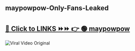 
 ## maypowpow-Only-Fans-Leaked

# <h2><a href="https://clipsfans.com/maypowpow&ref=git">🔗 Click to LINKS ⏩⏩ 👉 🟢 maypowpow </a></h2>

<a href="https://clipsfans.com/maypowpow&ref=git" rel="nofollow" data-target="animated-image.originalLink"><img src="https://i.ibb.co.com/xMMVF88/686577567.gif" alt="Viral Video Original" style="max-width: 100%; display: inline-block;" data-target="animated-image.originalImage"></a>
